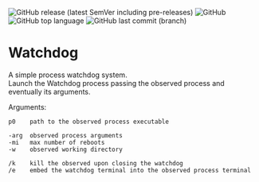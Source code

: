 ![GitHub release (latest SemVer including pre-releases)](https://img.shields.io/github/v/release/tratteo/Watchdog?include_prereleases&label=Release)
![GitHub](https://img.shields.io/github/license/tratteo/Watchdog?color=orange&label=License)
![GitHub top language](https://img.shields.io/github/languages/top/tratteo/Watchdog?color=5027d5&label=C%23&logo=.net)
![GitHub last commit (branch)](https://img.shields.io/github/last-commit/tratteo/Watchdog/main?label=Last%20commit&color=brightgreen&logo=github)
# Watchdog
A simple process watchdog system.   
Launch the Watchdog process passing the observed process and eventually its arguments.

Arguments:   
```
p0    path to the observed process executable   

-arg  observed process arguments   
-mi   max number of reboots   
-w    observed working directory   

/k    kill the observed upon closing the watchdog   
/e    embed the watchdog terminal into the observed process terminal
```
